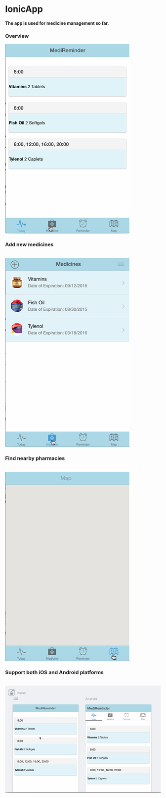 # IonicApp

<html>
<body>
<h4>The app is used for medicine management so far.</h4>
<h3>Overview</h3>
<img src="https://github.com/hong000/IonicApp/blob/master/Overview.gif" alt="Overview gif">
<h3>Add new medicines</h3><br />
<img src="https://github.com/hong000/IonicApp/blob/master/AddNewMedicine.gif" alt="Add new medicines gif">
<br />
<h3>Find nearby pharmacies</h3><br />
<img src="https://github.com/hong000/IonicApp/blob/master/Map.gif" alt="map gif">
<br />
<h3>Support both iOS and Android platforms</h3><br />
<img src="https://github.com/hong000/IonicApp/blob/master/Platforms.gif" alt="platforms gif">

</body>
</html>
